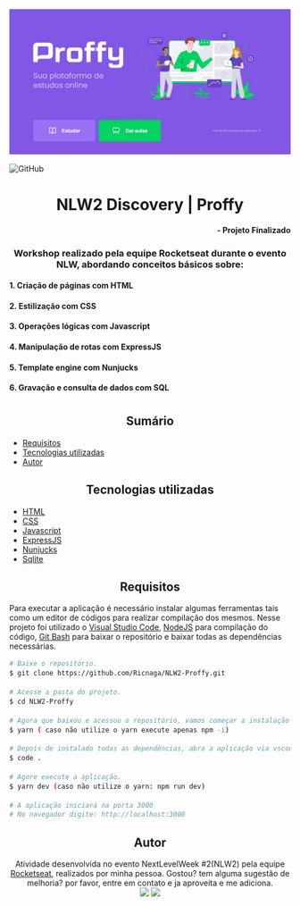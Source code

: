 <img src="img1.jpg" alt="Capa"/>

![GitHub](https://img.shields.io/github/license/Ricnaga/NLW2-Proffy?style=for-the-badge)

# <div align="center"> NLW2 Discovery | Proffy </div>
#### <div align="right">- Projeto Finalizado <div>

### <div align="center"> Workshop realizado pela equipe Rocketseat durante o evento NLW, abordando conceitos básicos sobre: </div>

#### 1. Criação de páginas com HTML
#### 2. Estilização com CSS
#### 3. Operações lógicas com Javascript
#### 4. Manipulação de rotas com ExpressJS
#### 5. Template engine com Nunjucks
#### 6. Gravação e consulta de dados com SQL

#

## <div align="center"> Sumário </div>
<!--ts-->
   - [Requisitos](#<div-align="center">Requisitos</div>)
   - [Tecnologias utilizadas](#<div-align="center">Tecnologias-utilizadas</div>)
   - [Autor](#<div-align="center">Autor</div>)
<!--te-->

##  <div align="center">Tecnologias utilizadas</div>
- [HTML](https://www.w3.org/HTML)
- [CSS](https://www.w3.org/Style/CSS/)
- [Javascript](https://developer.mozilla.org/pt-BR/docs/Web/JavaScript)
- [ExpressJS](https://expressjs.com/pt-br/starter/installing.html)
- [Nunjucks](https://mozilla.github.io/nunjucks/)
- [Sqlite](https://www.nodenpm.com/sqlite-async/package.html)

## <div align="center">Requisitos</div>
Para executar a aplicação é necessário instalar algumas ferramentas tais como um editor de códigos para realizar compilação dos mesmos. Nesse projeto foi utilizado o [Visual Studio Code](https://code.visualstudio.com/), [NodeJS](https://nodejs.org/en/) para compilação do código, [Git Bash](https://gitforwindows.org/) para baixar o repositório e baixar todas as dependências necessárias. 

```bash
# Baixe o repositório.
$ git clone https://github.com/Ricnaga/NLW2-Proffy.git

# Acesse a pasta do projeto.
$ cd NLW2-Proffy

# Agora que baixou e acessou o repositório, vamos começar a instalação das dependências.
$ yarn ( caso não utilize o yarn execute apenas npm -i)

# Depois de instalado todas as dependências, abra a aplicação via vscode
$ code .

# Agore execute a aplicação.
$ yarn dev (caso não utilize o yarn: npm run dev)

# A aplicação iniciará na porta 3000 
# No navegador digite: http://localhost:3000
```

## <div align="center">Autor</div>
<div align="center">Atividade desenvolvida no evento NextLevelWeek #2(NLW2) pela equipe <a href="https://rocketseat.com.br/">Rocketseat</a>, realizados por minha pessoa.
Gostou? tem alguma sugestão de melhoria? por favor, entre em contato e ja aproveita e me adiciona.<br>
<a href="https://www.linkedin.com/in/ricardo-nagatomy-56553254"><img src="https://img.shields.io/badge/-RicardoNaga-blue?style=flat-square&logo=Linkedin&logoColor=white"></a>
<a href="https://app.rocketseat.com.br/me/ricardo-nagatomy-08130"><img src="https://img.shields.io/badge/-Rocketseat-000?style=flat-square&logo=&logoColor=white"></a>
</div>
